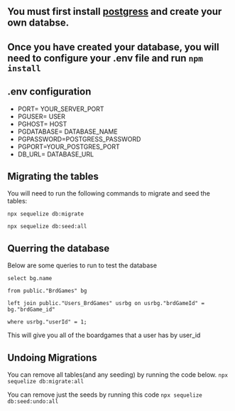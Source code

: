 ## You must first install [postgress](https://www.postgresql.org/) and create your own databse.

## Once you have created your database, you will need to configure your .env file and run `npm install`

## .env configuration

- PORT= YOUR_SERVER_PORT
- PGUSER= USER
- PGHOST= HOST
- PGDATABASE= DATABASE_NAME
- PGPASSWORD=POSTGRESS_PASSWORD
- PGPORT=YOUR_POSTGRES_PORT
- DB_URL= DATABASE_URL

## Migrating the tables

You will need to run the following commands to migrate and seed the tables:

`npx sequelize db:migrate`

`npx sequelize db:seed:all`

## Querring the database

Below are some queries to run to test the database

`select bg.name`

`from public."BrdGames" bg`

`left join public."Users_BrdGames" usrbg on usrbg."brdGameId" = bg."brdGame_id"`

`where usrbg."userId" = 1;`

This will give you all of the boardgames that a user has by user_id

## Undoing Migrations

You can remove all tables(and any seeding) by running the code below.
`npx sequelize db:migrate:all`

You can remove just the seeds by running this code
`npx sequelize db:seed:undo:all`
